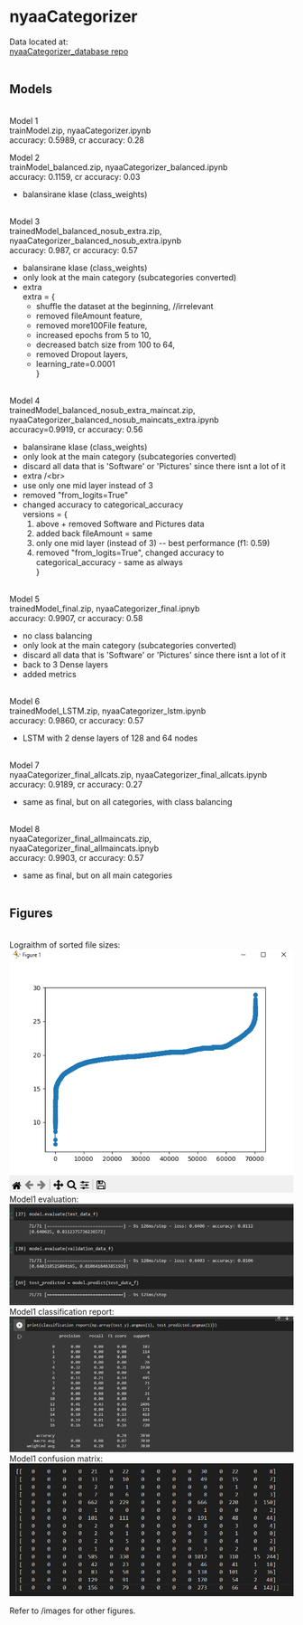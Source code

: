 ﻿# nyaaCategorizer

Data located at: <br>
[nyaaCategorizer_database repo](https://github.com/hiddenMedic/nyaaCategorizer_database) <br><br>

<h2>Models</h2> <br>
Model 1 <br>
trainModel.zip, nyaaCategorizer.ipynb <br>
accuracy: 0.5989, cr accuracy: 0.28 <br>

Model 2 <br>
trainModel_balanced.zip, nyaaCategorizer_balanced.ipynb <br>
accuracy: 0.1159, cr accuracy: 0.03 <br> 
+ balansirane klase (class_weights) <br> <br>

Model 3 <br>
trainedModel_balanced_nosub_extra.zip, nyaaCategorizer_balanced_nosub_extra.ipynb <br>
accuracy: 0.987, cr accuracy: 0.57 <br>
+ balansirane klase (class_weights) <br>
+ only look at the main category (subcategories converted) <br>
+ extra <br>
extra = { <br> 
    + shuffle the dataset at the beginning, //irrelevant <br>
    + removed fileAmount feature, <br> 
    + removed more100File feature, <br>
    + increased epochs from 5 to 10, <br>
    + decreased batch size from 100 to 64, <br>
    + removed Dropout layers, <br>
    + learning_rate=0.0001 <br>
} <br> <br>

Model 4 <br>
trainedModel_balanced_nosub_extra_maincat.zip, nyaaCategorizer_balanced_nosub_maincats_extra.ipynb <br>
accuracy=0.9919, cr accuracy: 0.56 <br>
+ balansirane klase (class_weights) <br>
+ only look at the main category (subcategories converted)<br>
+ discard all data that is 'Software' or 'Pictures' since there isnt a lot of it<br>
+ extra /\<br>
+ use only one mid layer instead of 3<br>
+ removed "from_logits=True"<br>
+ changed accuracy to categorical_accuracy<br>
versions = {<br>
    1. above + removed Software and Pictures data<br>
    2. added back fileAmount = same<br>
    3. only one mid layer (instead of 3) -- best performance (f1: 0.59)<br>
    4. removed "from_logits=True", changed accuracy to categorical_accuracy - same as always<br>
}<br><br>

Model 5<br>
trainedModel_final.zip, nyaaCategorizer_final.ipnyb<br>
accuracy: 0.9907, cr accuracy: 0.58 <br>
+ no class balancing<br>
+ only look at the main category (subcategories converted)<br>
+ discard all data that is 'Software' or 'Pictures' since there isnt a lot of it<br>
+ back to 3 Dense layers <br>
+ added metrics<br><br>

Model 6<br>
trainedModel_LSTM.zip, nyaaCategorizer_lstm.ipynb<br>
accuracy: 0.9860, cr accuracy: 0.57<br>
+ LSTM with 2 dense layers of 128 and 64 nodes<br><br>

Model 7<br>
nyaaCategorizer_final_allcats.zip, nyaaCategorizer_final_allcats.ipynb<br>
accuracy: 0.9189, cr accuracy: 0.27<br>
+ same as final, but on all categories, with class balancing<br><br>

Model 8<br>
nyaaCategorizer_final_allmaincats.zip, nyaaCategorizer_final_allmaincats.ipnyb<br>
accuracy: 0.9903, cr accuracy: 0.57<br>
+ same as final, but on all main categories<br><br>

<h2>Figures</h2><br>
Lograithm of sorted file sizes: <br>
<img src="https://github.com/hiddenMedic/nyaaCategorizer/blob/main/images/2_logFilesize.png?raw=true">
Model1 evaluation: <br>
<img src="https://github.com/hiddenMedic/nyaaCategorizer/blob/main/images/model1/6_evaluate.png?raw=true">
Model1 classification report: <br>
<img src="https://github.com/hiddenMedic/nyaaCategorizer/blob/main/images/model1/7_classificationReport.png?raw=true">
Model1 confusion matrix: <br>
<img src="https://github.com/hiddenMedic/nyaaCategorizer/blob/main/images/model1/8_confusionMatrix.png?raw=true">

Refer to /images for other figures. 
